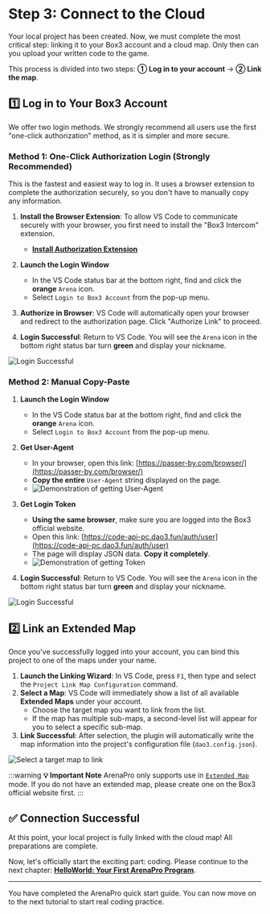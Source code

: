 # Step 3: Connect to the Cloud

Your local project has been created. Now, we must complete the most critical step: linking it to your Box3 account and a cloud map. Only then can you upload your written code to the game.

This process is divided into two steps: **① Log in to your account** -> **② Link the map**.

## 1️⃣ Log in to Your Box3 Account

We offer two login methods. We strongly recommend all users use the first "one-click authorization" method, as it is simpler and more secure.

### Method 1: One-Click Authorization Login (Strongly Recommended)

This is the fastest and easiest way to log in. It uses a browser extension to complete the authorization securely, so you don't have to manually copy any information.

1.  **Install the Browser Extension**: To allow VS Code to communicate securely with your browser, you first need to install the "Box3 Intercom" extension.

    - **[Install Authorization Extension](/en/auth)**

1.  **Launch the Login Window**

    - In the VS Code status bar at the bottom right, find and click the **orange** `Arena` icon.
    - Select `Login to Box3 Account` from the pop-up menu.

1.  **Authorize in Browser**: VS Code will automatically open your browser and redirect to the authorization page. Click "Authorize Link" to proceed.
1.  **Login Successful**: Return to VS Code. You will see the `Arena` icon in the bottom right status bar turn **green** and display your nickname.

![Login Successful](/QQ20241128-220642.png)

### Method 2: Manual Copy-Paste

1.  **Launch the Login Window**

    - In the VS Code status bar at the bottom right, find and click the **orange** `Arena` icon.
    - Select `Login to Box3 Account` from the pop-up menu.

2.  **Get User-Agent**

    - In your browser, open this link: [https://passer-by.com/browser/](https://passer-by.com/browser/)
    - **Copy the entire** `User-Agent` string displayed on the page.
    - ![Demonstration of getting User-Agent](https://static.codemao.cn/pickduck/r1MiBddxkg.gif?hash=FnDE12EtzYOF85UdIFU2tGZrPr-B)

3.  **Get Login Token**

    - **Using the same browser**, make sure you are logged into the Box3 official website.
    - Open this link: [https://code-api-pc.dao3.fun/auth/user](https://code-api-pc.dao3.fun/auth/user)
    - The page will display JSON data. **Copy it completely**.
    - ![Demonstration of getting Token](https://static.codemao.cn/pickduck/Hkyxvu_ekg.gif?hash=FmIsFcjEF_1YO2HVd4xDNFZDT3pl)

4.  **Login Successful**: Return to VS Code. You will see the `Arena` icon in the bottom right status bar turn **green** and display your nickname.

![Login Successful](/QQ20241128-220642.png)

## 2️⃣ Link an Extended Map

Once you've successfully logged into your account, you can bind this project to one of the maps under your name.

1.  **Launch the Linking Wizard**: In VS Code, press `F1`, then type and select the `Project Link Map Configuration` command.
2.  **Select a Map**: VS Code will immediately show a list of all available **Extended Maps** under your account.
    - Choose the target map you want to link from the list.
    - If the map has multiple sub-maps, a second-level list will appear for you to select a specific sub-map.
3.  **Link Successful**: After selection, the plugin will automatically write the map information into the project's configuration file (`dao3.config.json`).

![Select a target map to link](/QQ_1721015607139.webp)

:::warning
**💡 Important Note**
ArenaPro only supports use in [`Extended Map`](/en/authority/expandMap) mode. If you do not have an extended map, please create one on the Box3 official website first.
:::

## ✅ Connection Successful

At this point, your local project is fully linked with the cloud map! All preparations are complete.

Now, let's officially start the exciting part: coding. Please continue to the next chapter: **[HelloWorld: Your First ArenaPro Program](../03-basic-tutorial/01-hello-world-tutorial.md)**.

---

You have completed the ArenaPro quick start guide. You can now move on to the next tutorial to start real coding practice.
<br/>
<br/>
<br/>
